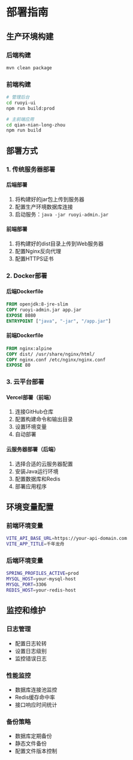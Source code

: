 # 部署指南

## 生产环境构建

### 后端构建
```bash
mvn clean package
```

### 前端构建
```bash
# 管理后台
cd ruoyi-ui
npm run build:prod

# 主前端应用
cd qian-nian-long-zhou
npm run build
```

## 部署方式

### 1. 传统服务器部署

#### 后端部署
1. 将构建好的jar包上传到服务器
2. 配置生产环境数据库连接
3. 启动服务：`java -jar ruoyi-admin.jar`

#### 前端部署
1. 将构建好的dist目录上传到Web服务器
2. 配置Nginx反向代理
3. 配置HTTPS证书

### 2. Docker部署

#### 后端Dockerfile
```dockerfile
FROM openjdk:8-jre-slim
COPY ruoyi-admin.jar app.jar
EXPOSE 8080
ENTRYPOINT ["java", "-jar", "/app.jar"]
```

#### 前端Dockerfile
```dockerfile
FROM nginx:alpine
COPY dist/ /usr/share/nginx/html/
COPY nginx.conf /etc/nginx/nginx.conf
EXPOSE 80
```

### 3. 云平台部署

#### Vercel部署（前端）
1. 连接GitHub仓库
2. 配置构建命令和输出目录
3. 设置环境变量
4. 自动部署

#### 云服务器部署（后端）
1. 选择合适的云服务器配置
2. 安装Java运行环境
3. 配置数据库和Redis
4. 部署应用程序

## 环境变量配置

### 前端环境变量
```bash
VITE_API_BASE_URL=https://your-api-domain.com
VITE_APP_TITLE=千年龙舟
```

### 后端环境变量
```bash
SPRING_PROFILES_ACTIVE=prod
MYSQL_HOST=your-mysql-host
MYSQL_PORT=3306
REDIS_HOST=your-redis-host
```

## 监控和维护

### 日志管理
- 配置日志轮转
- 设置日志级别
- 监控错误日志

### 性能监控
- 数据库连接池监控
- Redis缓存命中率
- 接口响应时间统计

### 备份策略
- 数据库定期备份
- 静态文件备份
- 配置文件版本控制
